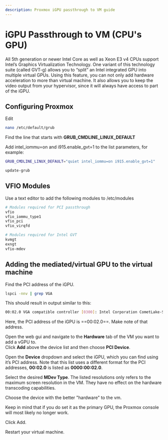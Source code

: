 ```yaml
---
description: Proxmox iGPU passthrough to VM guide
---
```


# iGPU Passthrough to VM (CPU's GPU)

All 5th generation or newer Intel Core as well as Xeon E3 v4 CPUs support Intel’s Graphics Virtualization Technology. One variant of this technology suite (called GVT-g) allows you to “split” an Intel integrated GPU into multiple virtual GPUs. Using this feature, you can not only add hardware acceleration to more than virtual machine. It also allows you to keep the video output from your hypervisor, since it will always have access to part of the iGPU.

## Configuring Proxmox

Edit

```bash
nano /etc/default/grub
```

Find the line that starts with __GRUB_CMDLINE_LINUX_DEFAULT__

Add intel_iommu=on and i915.enable_gvt=1 to the list parameters, for example:

```bash
GRUB_CMDLINE_LINUX_DEFAULT="quiet intel_iommu=on i915.enable_gvt=1"
```

```bash
update-grub
```

## VFIO Modules

Use a text editor to add the following modules to /etc/modules

```bash
# Modules required for PCI passthrough
vfio
vfio_iommu_type1
vfio_pci
vfio_virqfd

# Modules required for Intel GVT
kvmgt
exngt
vfio-mdev
```

## Adding the mediated/virtual GPU to the virtual machine

Find the PCI address of the iGPU.


```bash
lspci -nnv | grep VGA
```

This should result in output similar to this:

```bash
00:02.0 VGA compatible controller [0300]: Intel Corporation CometLake-S GT2 [UHD Graphics 630] [8086:3e92] (prog-if 00 [VGA controller])
```

Here, the PCI address of the iGPU is ==00:02.0==. Make note of that address.

Open the web gui and navigate to the __Hardware__ tab of the VM you want to add a vGPU to.  
Click __Add__ above the device list and then choose __PCI Device__.  

Open the __Device__ dropdown and select the iGPU, which you can find using it’s PCI address. Note that this list uses a different format for the PCI addresses, __00:02.0__ is listed as __0000:00:02.0__.

Select the desired __MDev Type__. The listed resolutions only refers to the maximum screen resolution in the VM. They have no effect on the hardware transcoding capabilities.

Choose the device with the better "hardware" to the vm.

Keep in mind that if you do set it as the primary GPU, the Proxmox console will most likely no longer work.

Click Add.

Restart your virtual machine.

